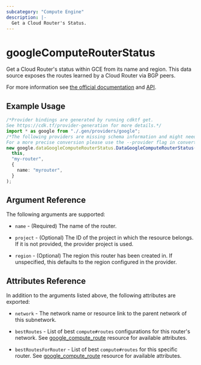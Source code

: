 ```yaml
---
subcategory: "Compute Engine"
description: |-
  Get a Cloud Router's Status.
---
```


# googleComputeRouterStatus

Get a Cloud Router's status within GCE from its name and region. This data source exposes the
routes learned by a Cloud Router via BGP peers.

For more information see [the official documentation](https://cloud.google.com/network-connectivity/docs/router/how-to/viewing-router-details)
and
[API](https://cloud.google.com/compute/docs/reference/rest/v1/routers/getRouterStatus).

## Example Usage

```typescript
/*Provider bindings are generated by running cdktf get.
See https://cdk.tf/provider-generation for more details.*/
import * as google from "./.gen/providers/google";
/*The following providers are missing schema information and might need manual adjustments to synthesize correctly: google.
For a more precise conversion please use the --provider flag in convert.*/
new google.dataGoogleComputeRouterStatus.DataGoogleComputeRouterStatus(
  this,
  "my-router",
  {
    name: "myrouter",
  }
);

```

## Argument Reference

The following arguments are supported:

*   `name` - (Required) The name of the router.

*   `project` - (Optional) The ID of the project in which the resource
    belongs. If it is not provided, the provider project is used.

*   `region` - (Optional) The region this router has been created in. If
    unspecified, this defaults to the region configured in the provider.

## Attributes Reference

In addition to the arguments listed above, the following attributes are exported:

*   `network` - The network name or resource link to the parent
    network of this subnetwork.

*   `bestRoutes` - List of best `compute#routes` configurations for this router's network. See [google\_compute\_route](https://registry.terraform.io/providers/hashicorp/google/latest/docs/resources/compute_route) resource for available attributes.

*   `bestRoutesForRouter` - List of best `compute#routes` for this specific router. See [google\_compute\_route](https://registry.terraform.io/providers/hashicorp/google/latest/docs/resources/compute_route) resource for available attributes.
